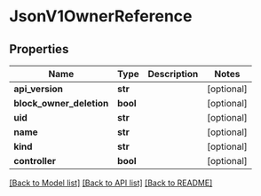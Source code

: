 # JsonV1OwnerReference


## Properties
Name | Type | Description | Notes
------------ | ------------- | ------------- | -------------
**api_version** | **str** |  | [optional] 
**block_owner_deletion** | **bool** |  | [optional] 
**uid** | **str** |  | [optional] 
**name** | **str** |  | [optional] 
**kind** | **str** |  | [optional] 
**controller** | **bool** |  | [optional] 

[[Back to Model list]](../README.md#documentation-for-models) [[Back to API list]](../README.md#documentation-for-api-endpoints) [[Back to README]](../README.md)


